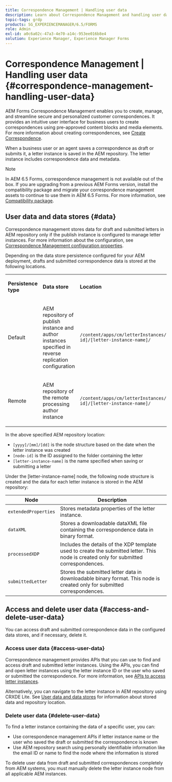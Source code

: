 ```yaml
---
title: Correspondence Management | Handling user data
description: Learn about Correspondence Management and handling user data in an Adobe Experience Manager Forms environment.
topic-tags: grdp
products: SG_EXPERIENCEMANAGER/6.5/FORMS
role: Admin
exl-id: a0c6a02c-47a3-4e70-a14c-953ee016b8e4
solution: Experience Manager, Experience Manager Forms
---
```

# Correspondence Management | Handling user data {#correspondence-management-handling-user-data}

AEM Forms Correspondence Management enables you to create, manage, and streamline secure and personalized customer correspondences. It provides an intuitive user interface for business users to create correspondences using pre-approved content blocks and media elements. For more information about creating correspondences, see [Create Correspondence](/help/forms/using/create-correspondence.md).

When a business user or an agent saves a correspondence as draft or submits it, a letter instance is saved in the AEM repository. The letter instance includes correspondence data and metadata.

>[!NOTE]
>
>In AEM 6.5 Forms, correspondence management is not available out of the box. If you are upgrading from a previous AEM Forms version, install the compatibility package and migrate your correspondence management assets to continue to use them in AEM 6.5 Forms. For more information, see [Compatibility package](/help/forms/using/compatibility-package.md).

## User data and data stores {#data}

Correspondence management stores data for draft and submitted letters in AEM repository only if the publish instance is configured to manage letter instances. For more information about the configuration, see [Correspondence Management configuration properties](/help/forms/using/cm-configuration-properties.md).

Depending on the data store persistence configured for your AEM deployment, drafts and submitted correspondence data is stored at the following locations.

<table>
 <tbody>
  <tr>
   <td><p><strong>Persistence type</strong></p> </td>
   <td><p><strong>Data store</strong></p> </td>
   <td><p><strong>Location</strong></p> </td>
  </tr>
  <tr>
   <td><p>Default</p> </td>
   <td><p>AEM repository of publish instance and author instances specified in reverse replication configuration</p> </td>
   <td><p><code>/content/apps/cm/letterInstances/[yyyy]/[mm]/[dd]/[node-id]/[letter-instance-name]/</code><br /> </p> </td>
  </tr>
  <tr>
   <td><p>Remote</p> </td>
   <td><p>AEM repository of the remote processing author instance</p> </td>
   <td><p><code>/content/apps/cm/letterInstances/[yyyy]/[mm]/[dd]/[node-id]/[letter-instance-name]/</code></p> </td>
  </tr>
 </tbody>
</table>

In the above specified AEM repository location:

* `[yyyy]/[mm]/[dd]` is the node structure based on the date when the letter instance was created
* `[node-id]` is the ID assigned to the folder containing the letter
* `[letter-instance-name]` is the name specified when saving or submitting a letter

Under the [letter-instance-name] node, the following node structure is created and the data for each letter instance is stored in the AEM repository:

| Node |Description |
|---|---|
| `extendedProperties` |Stores metadata properties of the letter instance. |
| `dataXML` |Stores a downloadable dataXML file containing the correspondence data in binary format. |
| `processedXDP` |Includes the details of the XDP template used to create the submitted letter. This node is created only for submitted correspondences. |
| `submittedLetter` |Stores the submitted letter data in downloadable binary format. This node is created only for submitted correspondences. |

## Access and delete user data {#access-and-delete-user-data}

You can access draft and submitted correspondence data in the configured data stores, and if necessary, delete it.

### Access user data {#access-user-data}

Correspondence management provides APIs that you can use to find and access draft and submitted letter instances. Using the APIs, you can find and open letter instances using the letter instance ID or the user who saved or submitted the correspondence. For more information, see [APIs to access letter instances](/help/forms/using/cm-apis-to-access-letter-instances.md).

Alternatively, you can navigate to the letter instance in AEM repository using CRXDE Lite. See [User data and data stores](/help/forms/using/correspondence-management-handling-user-data.md#data) for information about stored data and repository location.

### Delete user data {#delete-user-data}

To find a letter instance containing the data of a specific user, you can:

* Use correspondence management APIs if letter instance name or the user who saved the draft or submitted the correspondence is known
* Use AEM repository search using personally identifiable information like the email ID or name to find the node where the information is stored

To delete user data from draft and submitted correspondences completely from AEM systems, you must manually delete the letter instance node from all applicable AEM instances.
